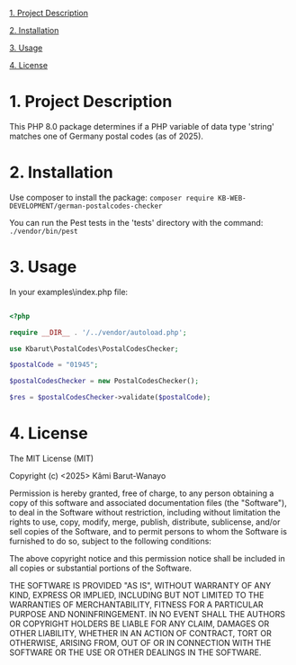  [1. Project Description](project-description)
 
 [2. Installation](#installation)
 
 [3. Usage](#usage)
 
 [4. License](#license)
 
# 1. Project Description

This PHP 8.0 package determines if a PHP variable of data type 'string' matches one of Germany postal codes (as of 2025).

# 2. Installation

Use composer to install the package: `composer require KB-WEB-DEVELOPMENT/german-postalcodes-checker`

You can run the Pest tests in the 'tests' directory with the command: `./vendor/bin/pest`

# 3. Usage

In your examples\index.php file: 

```php

<?php

require __DIR__ . '/../vendor/autoload.php';

use Kbarut\PostalCodes\PostalCodesChecker;

$postalCode = "01945";

$postalCodesChecker = new PostalCodesChecker();

$res = $postalCodesChecker->validate($postalCode);

 ```
# 4. License 

The MIT License (MIT)

Copyright (c) <2025> Kâmi Barut-Wanayo

Permission is hereby granted, free of charge, to any person obtaining a copy of this software and associated documentation files (the "Software"), to deal in the Software without restriction, including without limitation the rights to use, copy, modify, merge, publish, distribute, sublicense, and/or sell copies of the Software, and to permit persons to whom the Software is furnished to do so, subject to the following conditions:

The above copyright notice and this permission notice shall be included in all copies or substantial portions of the Software.

THE SOFTWARE IS PROVIDED "AS IS", WITHOUT WARRANTY OF ANY KIND, EXPRESS OR IMPLIED, INCLUDING BUT NOT LIMITED TO THE WARRANTIES OF MERCHANTABILITY, FITNESS FOR A PARTICULAR PURPOSE AND NONINFRINGEMENT. IN NO EVENT SHALL THE AUTHORS OR COPYRIGHT HOLDERS BE LIABLE FOR ANY CLAIM, DAMAGES OR OTHER LIABILITY, WHETHER IN AN ACTION OF CONTRACT, TORT OR OTHERWISE, ARISING FROM, OUT OF OR IN CONNECTION WITH THE SOFTWARE OR THE USE OR OTHER DEALINGS IN THE SOFTWARE.
